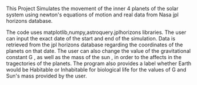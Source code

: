 This Project Simulates the movement of the inner 4 planets of the solar system using newton's equations of motion and real data from Nasa jpl horizons database.

The code uses matplotlib,numpy,astroquery.jplhorizons libraries.
The user can input the exact date of the start and end of the simulation. Data is retrieved from the jpl horizons database regarding the coordinates of the planets on that date.
The user can also change the value of the gravitational constant G , as well as the mass of the sun , in order to the affects in the tragectories of the planets.
The program also provides a label whether Earth would be Habitable or Inhabitable for biological life for the values of G and Sun's mass provided by the user.
